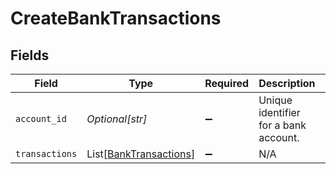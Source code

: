 # CreateBankTransactions


## Fields

| Field                                                             | Type                                                              | Required                                                          | Description                                                       | Example                                                           |
| ----------------------------------------------------------------- | ----------------------------------------------------------------- | ----------------------------------------------------------------- | ----------------------------------------------------------------- | ----------------------------------------------------------------- |
| `account_id`                                                      | *Optional[str]*                                                   | :heavy_minus_sign:                                                | Unique identifier for a bank account.                             | 13d946f0-c5d5-42bc-b092-97ece17923ab                              |
| `transactions`                                                    | List[[BankTransactions](../../models/shared/banktransactions.md)] | :heavy_minus_sign:                                                | N/A                                                               |                                                                   |